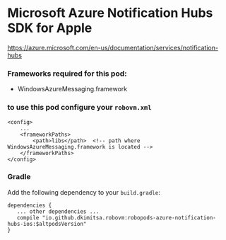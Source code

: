 # Microsoft Azure Notification Hubs SDK for Apple
https://azure.microsoft.com/en-us/documentation/services/notification-hubs

### Frameworks required for this pod:
* WindowsAzureMessaging.framework

### to use this pod configure your `robovm.xml`

```
<config>
    ...
    <frameworkPaths>
        <path>libs</path>  <!-- path where WindowsAzureMessaging.framework is located -->
    </frameworkPaths>
</config>
```

### Gradle

Add the following dependency to your `build.gradle`:

```
dependencies {
   ... other dependencies ...
   compile "io.github.dkimitsa.robovm:robopods-azure-notification-hubs-ios:$altpodsVersion"
}
```